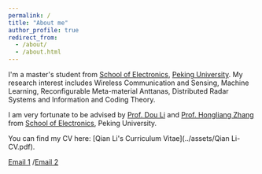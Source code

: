 ```yaml
---
permalink: /
title: "About me"
author_profile: true
redirect_from: 
  - /about/
  - /about.html
---
```


I'm a master's student from [School of Electronics](https://ele.pku.edu.cn/), [Peking University](https://www.pku.edu.cn/). My research interest includes Wireless Communication and Sensing, Machine Learning, Reconfigurable Meta-material Anttanas, Distributed Radar Systems and Information and Coding Theory.

I am very fortunate to be advised by [Prof. Dou Li](https://ele.pku.edu.cn/info/1122/1432.htm) and [Prof. Hongliang Zhang](https://scholar.google.com/citations?user=oMuKmN0AAAAJ&hl=zh-CN) from [School of Electronics](https://ele.pku.edu.cn/), Peking University.

You can find my CV here: [Qian Li's Curriculum Vitae](../assets/Qian Li-CV.pdf).

[Email 1](qianli@stu.pku.edu.cn) /[Email 2](lqkeira@163.com)


